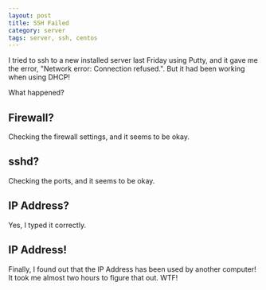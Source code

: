 ```yaml
---
layout: post
title: SSH Failed
category: server
tags: server, ssh, centos
---
```


I tried to ssh to a new installed server last Friday using Putty, and it gave me the error, "Network error: Connection refused.". But it had been working when using DHCP!

What happened?

<!--more-->

## Firewall?

Checking the firewall settings, and it seems to be okay.

## sshd?

Checking the ports, and it seems to be okay.

## IP Address?

Yes, I typed it correctly.

## IP Address!

Finally, I found out that the IP Address has been used by another computer! It took me almost two hours to figure that out. WTF!
